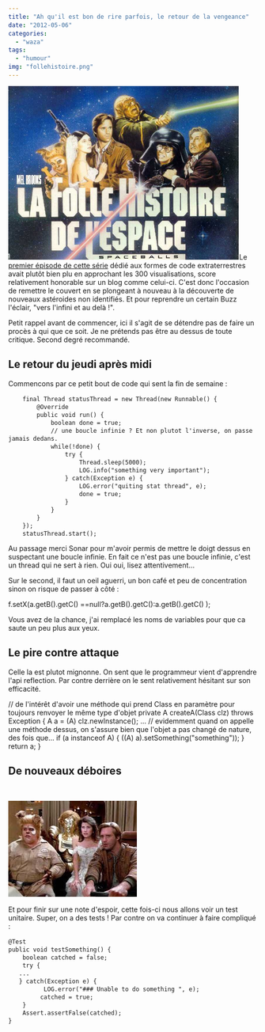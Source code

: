 ```yaml
---
title: "Ah qu'il est bon de rire parfois, le retour de la vengeance"
date: "2012-05-06"
categories: 
  - "waza"
tags: 
  - "humour"
img: "follehistoire.png"
---
```


[![](/images/follehistoire.png "follehistoire")](http://eventuallycoding.com/wp-content/uploads/2012/05/follehistoire.png)Le [premier épisode de cette série](http://hakanai.free.fr/index.php/ah-quil-est-bon-de-rire-parfois-29-janvier-2012/ "Ah qu’il est bon de rire parfois ! (29 janvier 2012)") dédié aux formes de code extraterrestres avait plutôt bien plu en approchant les 300 visualisations, score relativement honorable sur un blog comme celui-ci. C'est donc l'occasion de remettre le couvert en se plongeant à nouveau à la découverte de nouveaux astéroides non identifiés. Et pour reprendre un certain Buzz l'éclair, "vers l'infini et au delà !".

Petit rappel avant de commencer, ici il s'agit de se détendre pas de faire un procès à qui que ce soit. Je ne prétends pas être au dessus de toute critique. Second degré recommandé.

## Le retour du jeudi après midi

Commencons par ce petit bout de code qui sent la fin de semaine :

		final Thread statusThread = new Thread(new Runnable() {
            @Override
            public void run() {
                boolean done = true;
                // une boucle infinie ? Et non plutot l'inverse, on passe jamais dedans.
                while(!done) {
                    try {
                        Thread.sleep(5000);
                        LOG.info("something very important");
                    } catch(Exception e) {
                        LOG.error("quiting stat thread", e);
                        done = true;
                    }
                }
            }
        });
        statusThread.start();

Au passage merci Sonar pour m'avoir permis de mettre le doigt dessus en suspectant une boucle infinie. En fait ce n'est pas une boucle infinie, c'est un thread qui ne sert à rien. Oui oui, lisez attentivement...

Sur le second, il faut un oeil aguerri, un bon café et peu de concentration sinon on risque de passer à côté :

f.setX(a.getB().getC() ==null?a.getB().getC():a.getB().getC() );

Vous avez de la chance, j'ai remplacé les noms de variables pour que ca saute un peu plus aux yeux.

## Le pire contre attaque

Celle la est plutot mignonne. On sent que le programmeur vient d'apprendre l'api reflection. Par contre derrière on le sent relativement hésitant sur son efficacité.

// de l'intérêt d'avoir une méthode qui prend Class en paramètre pour toujours renvoyer le même type d'objet
private A createA(Class clz) throws Exception {
      A a = (A) clz.newInstance();
      ...
	  // evidemment quand on appelle une méthode dessus, on s'assure bien que l'objet a pas changé de nature, des fois que...
       if (a instanceof A) {
            ((A) a).setSomething("something"));
      }
      return a;
}

## De nouveaux déboires

 

[![](/images/what2.jpg "what2")](http://eventuallycoding.com/wp-content/uploads/2012/05/what2.jpg)

Et pour finir sur une note d'espoir, cette fois-ci nous allons voir un test unitaire. Super, on a des tests ! Par contre on va continuer à faire compliqué :

    @Test
    public void testSomething() {
        boolean catched = false;
        try {
	   ...
	   } catch(Exception e) {
              LOG.error("### Unable to do something ", e);
             catched = true;
        }
        Assert.assertFalse(catched);
    }
